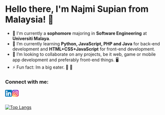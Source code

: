 # Hello there, I'm **Najmi Supian** from Malaysia! 👋

- 🔭 I'm currently a **sophomore** majoring in **Software Engineering** at **Universiti Malaya**.
- 🌱 I’m currently learning **Python, JavaScript, PHP and Java** for back-end development and **HTML+CSS+JavaScript** for front-end development.
- 👯 I’m looking to collaborate on any projects, be it web, game or mobile app development and preferably front-end things. 🖥️
- ⚡ Fun fact: Im  a big eater. 🍔 🍕 

### Connect with me:

[<img align="left" alt="LinkedIn" width="22px" src="https://github.com/ezzylan/ezzylan/blob/master/images/linkedin.png" />](https://www.linkedin.com/in/najmisupian)
[<img align="left" alt="Instagram" width="22px" src="https://github.com/ezzylan/ezzylan/blob/master/images/instagram.png" />](https://www.instagram.com/najmi.supian/)<br><br>

[![Top Langs](https://github-readme-stats.vercel.app/api/top-langs/?username=mnajmisupian&layout=compact&theme=react)](https://github.com/mnajmisupian/github-readme-stats)
